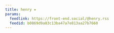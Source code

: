 ```yaml
---
title: henry ✷
params:
  feedlink: https://front-end.social/@henry.rss
  feedid: b0869d9a03c13ba47a7e813aa27b7660
---
```

